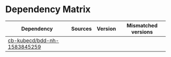# Dependency Matrix

Dependency | Sources | Version | Mismatched versions
---------- | ------- | ------- | -------------------
[cb-kubecd/bdd-nh-1583845259](https://github.com/cb-kubecd/bdd-nh-1583845259.git) |  | []() | 
